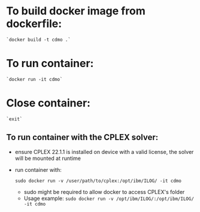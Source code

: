 # To build docker image from dockerfile:

    `docker build -t cdmo .`

# To run container:

    `docker run -it cdmo`

# Close container:

    `exit`

## To run container with the CPLEX solver:
- ensure CPLEX 22.1.1 is installed on device with a valid license, the solver will be mounted at runtime
- run container with:

    `sudo docker run -v /user/path/to/cplex:/opt/ibm/ILOG/ -it cdmo`
    
    - sudo might be required to allow docker to access CPLEX's folder
    - Usage example: `sudo docker run -v /opt/ibm/ILOG/:/opt/ibm/ILOG/ -it cdmo`
